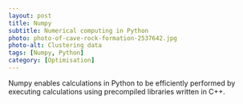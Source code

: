 ```yaml
---
layout: post
title: Numpy
subtitle: Numerical computing in Python
photo: photo-of-cave-rock-formation-2537642.jpg
photo-alt: Clustering data
tags: [Numpy, Python]
category: [Optimisation]
---
```


Numpy enables calculations in Python to be efficiently performed by executing calculations using precompiled libraries written in C++.

